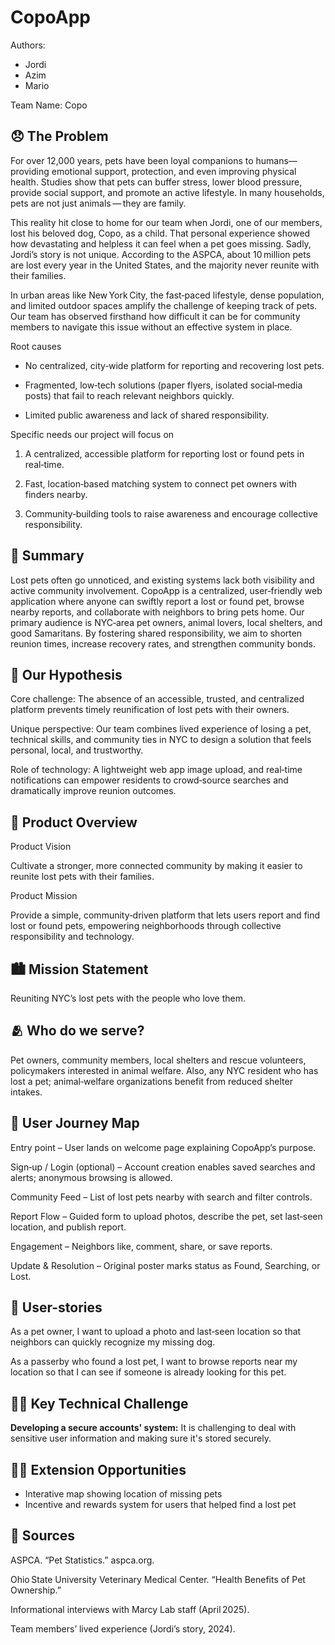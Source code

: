 # CopoApp

Authors: 
<!-- Replace Name with your names -->
- Jordi
- Azim
- Mario

Team Name: Copo

## 😞 The Problem 
<!-- content goes below -->
For over 12,000 years, pets have been loyal companions to humans—providing emotional support, protection, and even improving physical health. Studies show that pets can buffer stress, lower blood pressure, provide social support, and promote an active lifestyle. In many households, pets are not just animals — they are family.

This reality hit close to home for our team when Jordi, one of our members, lost his beloved dog, Copo, as a child. That personal experience showed how devastating and helpless it can feel when a pet goes missing. Sadly, Jordi’s story is not unique. According to the ASPCA, about 10 million pets are lost every year in the United States, and the majority never reunite with their families.

In urban areas like New York City, the fast‑paced lifestyle, dense population, and limited outdoor spaces amplify the challenge of keeping track of pets. Our team has observed firsthand how difficult it can be for community members to navigate this issue without an effective system in place.

Root causes

- No centralized, city‑wide platform for reporting and recovering lost pets.

- Fragmented, low‑tech solutions (paper flyers, isolated social‑media posts) that fail to reach relevant neighbors quickly.

- Limited public awareness and lack of shared responsibility.

Specific needs our project will focus on

1. A centralized, accessible platform for reporting lost or found pets in real‑time.

2. Fast, location‑based matching system to connect pet owners with finders nearby.

3. Community‑building tools to raise awareness and encourage collective responsibility.
<!-- content goes above -->

## 📝 Summary
<!-- content goes below -->
Lost pets often go unnoticed, and existing systems lack both visibility and active community involvement. CopoApp is a centralized, user‑friendly web application where anyone can swiftly report a lost or found pet, browse nearby reports, and collaborate with neighbors to bring pets home. Our primary audience is NYC‑area pet owners, animal lovers, local shelters, and good Samaritans. By fostering shared responsibility, we aim to shorten reunion times, increase recovery rates, and strengthen community bonds.
<!-- content goes above -->

## 🤔 Our Hypothesis
<!-- content goes below -->
Core challenge: The absence of an accessible, trusted, and centralized platform prevents timely reunification of lost pets with their owners.

Unique perspective: Our team combines lived experience of losing a pet, technical skills, and community ties in NYC to design a solution that feels personal, local, and trustworthy.

Role of technology: A lightweight web app image upload, and real‑time notifications can empower residents to crowd‑source searches and dramatically improve reunion outcomes.
<!-- content goes above -->

## 📱 Product Overview
<!-- content goes below -->
Product Vision

Cultivate a stronger, more connected community by making it easier to reunite lost pets with their families.

Product Mission

Provide a simple, community‑driven platform that lets users report and find lost or found pets, empowering neighborhoods through collective responsibility and technology.
<!-- content goes above -->

## 🏙️  Mission Statement 
<!-- content goes below -->
Reuniting NYC’s lost pets with the people who love them.
<!-- content goes above -->

## 🫂 Who do we serve?
<!-- content goes below -->
Pet owners, community members, local shelters and rescue volunteers, policymakers interested in animal welfare. Also, any NYC resident who has lost a pet; animal‑welfare organizations benefit from reduced shelter intakes.

<!-- content goes above -->

## 🧳 User Journey Map
<!-- content goes below -->
Entry point – User lands on welcome page explaining CopoApp’s purpose.

Sign‑up / Login (optional) – Account creation enables saved searches and alerts; anonymous browsing is allowed.

Community Feed – List of lost pets nearby with search and filter controls.

Report Flow – Guided form to upload photos, describe the pet, set last‑seen location, and publish report.

Engagement – Neighbors like, comment, share, or save reports.

Update & Resolution – Original poster marks status as Found, Searching, or Lost.
<!-- content goes above -->

## 👥 User-stories
<!-- content goes below -->
As a pet owner, I want to upload a photo and last‑seen location so that neighbors can quickly recognize my missing dog.

As a passerby who found a lost pet, I want to browse reports near my location so that I can see if someone is already looking for this pet.
<!-- content goes above -->

## 🧗‍♂️ Key Technical Challenge
<!-- content goes below -->
**Developing a secure accounts' system:** It is challenging to deal with sensitive user information and making sure it's stored securely.
<!-- content goes above -->

## 🏋🏽 Extension Opportunities 
<!-- content goes below -->
- Interative map showing location of missing pets
- Incentive and rewards system for users that helped find a lost pet
<!-- content goes above --> 

## 📒 Sources
<!-- content goes below -->
ASPCA. “Pet Statistics.” aspca.org.

Ohio State University Veterinary Medical Center. “Health Benefits of Pet Ownership.”

Informational interviews with Marcy Lab staff (April 2025).

Team members’ lived experience (Jordi’s story, 2024).
<!-- content goes above -->
